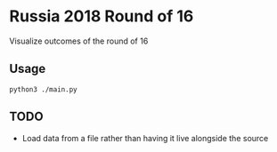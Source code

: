 # Russia 2018 Round of 16

Visualize outcomes of the round of 16

## Usage
```
python3 ./main.py
```
## TODO
 + Load data from a file rather than having it live alongside the source